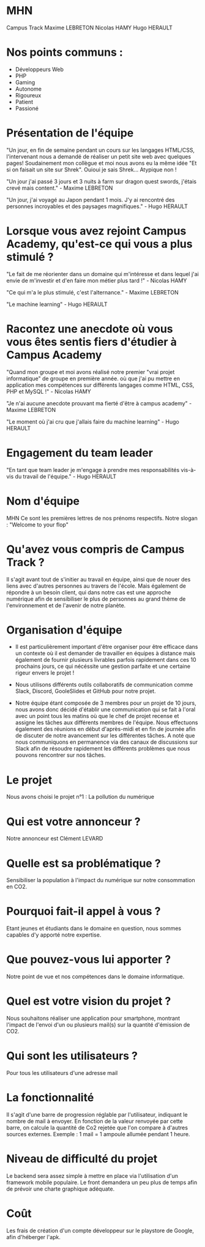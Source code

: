 # MHN
Campus Track
Maxime LEBRETON
Nicolas HAMY
Hugo HERAULT

# Nos points communs : 
- Développeurs Web
- PHP
- Gaming
- Autonome
- Rigoureux
- Patient
- Passioné

# Présentation de l'équipe
"Un jour, en fin de semaine pendant un cours sur les langages HTML/CSS, l'intervenant nous a demandé de réaliser un petit site web avec quelques pages!
Soudainement mon collègue et moi nous avons eu la même idée "Et si on faisait un site sur Shrek". Ouioui je sais Shrek... Atypique non !

"Un jour j'ai passé 3 jours et 3 nuits à farm sur dragon quest swords, j'étais crevé mais content." - Maxime LEBRETON

"Un jour, j'ai voyagé au Japon pendant 1 mois. 
J'y ai rencontré des personnes incroyables et des paysages magnifiques." - Hugo HERAULT

# Lorsque vous avez rejoint Campus Academy, qu'est-ce qui vous a plus stimulé ?
"Le fait de me réorienter dans un domaine qui m'intéresse et dans lequel j'ai envie de m'investir et d'en faire mon métier plus tard !" - Nicolas HAMY

"Ce qui m'a le plus stimulé, c'est l'alternance." - Maxime LEBRETON

"Le machine learning" - Hugo HERAULT

# Racontez une anecdote où vous vous êtes sentis fiers d'étudier à Campus Academy
"Quand mon groupe et moi avons réalisé notre premier "vrai projet informatique" de groupe en première année.
où que j'ai pu mettre en application mes compétences sur différents langages comme HTML, CSS, PHP et MySQL !" - Nicolas HAMY

"Je n'ai aucune anecdote prouvant ma fierté d'être à campus academy" - Maxime LEBRETON

"Le moment où j'ai cru que j'allais faire du machine learning" - Hugo HERAULT

# Engagement du team leader
"En tant que team leader je m'engage à prendre mes responsabilités vis-à-vis du travail de l'équipe." - Hugo HERAULT

# Nom d'équipe
MHN
Ce sont les premières lettres de nos prénoms respectifs.
Notre slogan : "Welcome to your flop"

# Qu'avez vous compris de Campus Track ?
Il s'agit avant tout de s'initier au travail en équipe, ainsi que de nouer des liens avec d'autres personnes au travers de l'école. Mais également de répondre à un besoin client, qui dans notre cas est une approche numérique afin de sensibiliser le plus de personnes au grand thème de l'environnement et de l'avenir de notre planète.

# Organisation d'équipe
- Il est particulièrement important d'être organiser pour être efficace dans un contexte où il est demander de travailler en équipes à distance mais également de fournir plusieurs livrables parfois rapidement dans ces 10 prochains jours, ce qui nécéssite une gestion parfaite et une certaine rigeur envers le projet !

- Nous utilisons différents outils collaboratifs de communication comme Slack, Discord, GooleSlides et GitHub pour notre projet.

- Notre équipe étant composée de 3 membres pour un projet de 10 jours, nous avons donc décidé d'établir une communication qui se fait à l'oral avec un point tous les matins où que le chef de projet recense et assigne les tâches aux différents membres de l'équipe. Nous effectuons également des réunions en début d'après-midi et en fin de journée afin de discuter de notre avancement sur les différentes tâches. A noté que nous communiquons en permanence via des canaux de discussions sur Slack afin de résoudre rapidement les différents problèmes que nous pouvons rencontrer sur nos tâches.

# Le projet
Nous avons choisi le projet n°1 : La pollution du numérique

# Qui est votre annonceur ?
Notre annonceur est Clément LEVARD

# Quelle est sa problématique ?
Sensibiliser la population à l'impact du numérique sur notre consommation en CO2.

# Pourquoi fait-il appel à vous ?
Etant jeunes et étudiants dans le domaine en question, nous sommes capables d'y apporté notre expertise.

# Que pouvez-vous lui apporter ?
Notre point de vue et nos compétences dans le domaine informatique.

# Quel est votre vision du projet ?
Nous souhaitons réaliser une application pour smartphone, montrant l'impact de l'envoi d'un ou plusieurs mail(s) sur la quantité d'émission de CO2.

# Qui sont les utilisateurs ?
Pour tous les utilisateurs d'une adresse mail

# La fonctionnalité
Il s'agit d'une barre de progression réglable par l'utilisateur, indiquant le nombre de mail à envoyer. En fonction de la valeur renvoyée par cette barre, on calcule la quantité de Co2 rejetée que l'on compare à d'autres sources externes. Exemple : 1 mail = 1 ampoule allumée pendant 1 heure.

# Niveau de difficulté du projet
Le backend sera assez simple à mettre en place via l'utilisation d'un framework mobile populaire.
Le front demandera un peu plus de temps afin de prévoir une charte graphique adéquate.

# Coût
Les frais de création d'un compte développeur sur le playstore de Google, afin d'héberger l'apk.

